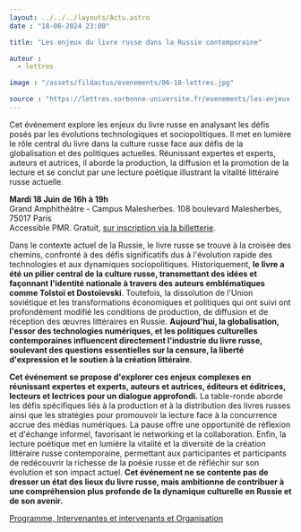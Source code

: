 ```yaml
---
layout: ../../../layouts/Actu.astro
date : "18-06-2024 23:00"

title: "Les enjeux du livre russe dans la Russie contemporaine"

auteur :
  - lettres

image : "/assets/fildactus/evenements/06-18-lettres.jpg"

source : "https://lettres.sorbonne-universite.fr/evenements/les-enjeux-du-livre-russe-dans-la-russie-contemporaine"
---
```


Cet événement explore les enjeux du livre russe en analysant les défis posés par les évolutions technologiques et sociopolitiques. Il met en lumière le rôle central du livre dans la culture russe face aux défis de la globalisation et des politiques actuelles. Réunissant expertes et experts, auteurs et autrices, il aborde la production, la diffusion et la promotion de la lecture et se conclut par une lecture poétique illustrant la vitalité littéraire russe actuelle.

__Mardi 18 Juin de 16h à 19h__  
Grand Amphithéâtre - Campus Malesherbes. 108 boulevard Malesherbes, 75017 Paris  
Accessible PMR. Gratuit, [sur inscription via la billetterie](https://www.billetweb.fr/sorbonne-en-scene-2024).

Dans le contexte actuel de la Russie, le livre russe se trouve à la croisée des chemins, confronté à des défis significatifs dus à l'évolution rapide des technologies et aux dynamiques sociopolitiques. Historiquement, __le livre a été un pilier central de la culture russe, transmettant des idées et façonnant l'identité nationale à travers des auteurs emblématiques comme Tolstoï et Dostoïevski__. Toutefois, la dissolution de l'Union soviétique et les transformations économiques et politiques qui ont suivi ont profondément modifié les conditions de production, de diffusion et de réception des œuvres littéraires en Russie. __Aujourd'hui, la globalisation, l'essor des technologies numériques, et les politiques culturelles contemporaines influencent directement l'industrie du livre russe, soulevant des questions essentielles sur la censure, la liberté d'expression et le soutien à la création littéraire__.

__Cet événement se propose d'explorer ces enjeux complexes en réunissant expertes et experts, auteurs et autrices, éditeurs et éditrices, lecteurs et lectrices pour un dialogue approfondi.__ La table-ronde aborde les défis spécifiques liés à la production et à la distribution des livres russes ainsi que les stratégies pour promouvoir la lecture face à la concurrence accrue des médias numériques. La pause offre une opportunité de réflexion et d'échange informel, favorisant le networking et la collaboration. Enfin, la lecture poétique met en lumière la vitalité et la diversité de la création littéraire russe contemporaine, permettant aux participantes et participants de redécouvrir la richesse de la poésie russe et de réfléchir sur son évolution et son impact actuel. __Cet événement ne se contente pas de dresser un état des lieux du livre russe, mais ambitionne de contribuer à une compréhension plus profonde de la dynamique culturelle en Russie et de son avenir.__

[Programme, Intervenantes et intervenants et Organisation](https://lettres.sorbonne-universite.fr/evenements/les-enjeux-du-livre-russe-dans-la-russie-contemporaine)